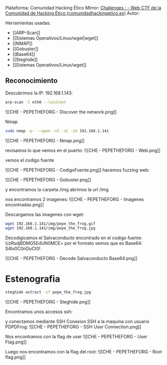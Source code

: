 Plataforma: Comunidad Hacking Ético
MIrror: [Challenges : - Web CTF de la Comunidad de Hacking Ético (comunidadhackingetico.es)](https://ctf.comunidadhackingetico.es/challenges)
Autor: 

Herramientas usadas: 
- [[ARP-Scan]]
- [[Sistemas Operativos/Linux/wget|wget]]
- [[NMAP]]
- [[Gobuster]]
- [[Base64]]
- [[Steghide]]
- [[Sistemas Operativos/Linux/wget]]
## Reconocimiento

Descubrimos la IP: 192.168.1.143:
```sh title:"Descruburir la IP"
arp-scan -I eth0 --localnet
```
![[CHE - PEPETHEFORG - Discover the network.png]]

Nmap
```sh title:"Nmap"
sudo nmap -p- --open -sS -sC -sV 192.168.1.141
```

![[CHE - PEPETHEFORG - Nmap.png]]

revisamos lo que vemos en el puerto:
![[CHE - PEPETHEFORG - Web.png]]

vemos el codigo fuente

![[CHE - PEPETHEFORG - CodigoFuente.png]]
hacemos fuzzing web:

![[CHE - PEPETHEFORG - Gobuster.png]]

y encontramos la carpeta /img
abrimos la url /img

nos encontramos 2 imagenes:
![[CHE - PEPETHEFORG - Imagenes encontradas.png]]

Descargamos las imagenes con wget:

```sh title:"Wget"
wget 192.168.1.141/img/pepe_the_frog.gif
wget 192.168.1.141/img/pepe_the_frog.jpg
```


Decodigicamos el Salvaconducto encontrado en el codigo fuente: UzRsdjBDMG5EdUN0MCE=
por el formato vemos que es Base64: S4lv0C0nDuCt0!

![[CHE - PEPETHEFORG - Decode Salvaconducto Base64.png]]
# Estenografia

```sh title:"stepghide"
steghide extract -sf pepe_the_frog.jpg
```

![[CHE - PEPETHEFORG - Steghide.png]]

Encontramos unos accesos ssh:

y conectamos mediante SSH
Conexion SSH a la maquina con usuario PDPDFrog:
![[CHE - PEPETHEFORG - SSH User Connection.png]]

Nos encontramos con la flag de user
![[CHE - PEPETHEFORG - User Flag.png]]

Luego nos encontramos con la flag del root:
![[CHE - PEPETHEFORG - Root flag.png]]